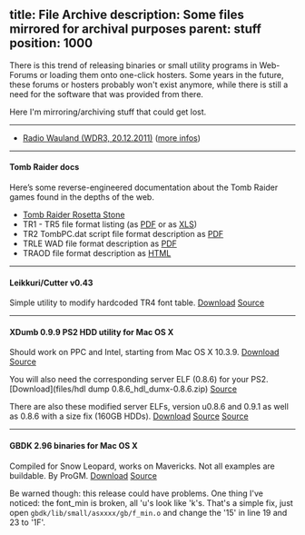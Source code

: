 title: File Archive
description: Some files mirrored for archival purposes
parent: stuff
position: 1000
---

There is this trend of releasing binaries or small utility programs in Web-Forums or loading them onto one-click hosters.  Some years in the future, these forums or hosters probably won't exist anymore, while there is still a need for the software that was provided from there.

Here I'm mirroring/archiving stuff that could get lost.

* * *

* [Radio Wauland (WDR3, 20.12.2011)](files/2011-12-20_Radio_Wauland.mp3) ([more infos](https://netzpolitik.org/2011/radio-wauland-tune-in-turn-on-and-hack-yourself/))

* * *

#### Tomb Raider docs

Here’s some reverse-engineered documentation about the Tomb Raider games found in the depths of the web.

* [Tomb Raider Rosetta Stone](files/TRosettaStone.html)
* TR1 - TR5 file format listing (as [PDF](tr_docs/LevelFormats.pdf) or as [XLS](tr_docs/LevelFormats.xls))
* TR2 TombPC.dat script file format description as [PDF](tr_docs/TombPC_TR2.pdf)
* TRLE WAD file format description as [PDF](tr_docs/TR_WAD_file_format.pdf)
* TRAOD file format description as [HTML](tr_docs/TRAOD_Formats.html)

* * *

#### Leikkuri/Cutter v0.43

Simple utility to modify hardcoded TR4 font table. [Download](files/leikkuri_v043.rar) [Source](http://trep.trlevel.de/en/downloads.html)

* * *

#### XDumb 0.9.9 PS2 HDD utility for Mac OS X

Should work on PPC and Intel, starting from Mac OS X 10.3.9. [Download](files/xdumb.zip) [Source](http://www.theisozone.com/downloads/playstation/ps2-homebrew/xdumb---ps2-hdd-utility-for-mac-users/)

You will also need the corresponding server ELF (0.8.6) for your PS2. [Download](files/hdl dump 0.8.6_hdl_dumx-0.8.6.zip) [Source](http://www.4shared.com/get/bwAA4VN_/hdl_dump_086_hdl_dumx-086.html)

There are also these modified server ELFs, version u0.8.6 and 0.9.1 as well as 0.8.6 with a size fix (160GB HDDs). [Download](files/hdl_dumx_unofficial.zip) [Source](http://psx-scene.com/forums/f98/unofficial-hdld_svr-0-8-6-0-9-1-soft-reset-boot-elf-loading-59236/) [Source](http://psx-scene.com/forums/f98/hdld_svr-elf-w1zard-0f-0z-patched-48bit-lba-support-zer0-x-27874/)

* * *

#### GBDK 2.96 binaries for Mac OS X

Compiled for Snow Leopard, works on Mavericks. Not all examples are buildable. By ProGM. [Download](files/gbdk-2.96-mac.zip) [Source](http://gbdev.gg8.se/forums/viewtopic.php?pid=409#p409)

Be warned though: this release could have problems. One thing I've noticed: the font_min is broken, all 'u's look like 'k's. That's a simple fix, just open `gbdk/lib/small/asxxxx/gb/f_min.o` and change the '15' in line 19 and 23 to '1F'.

